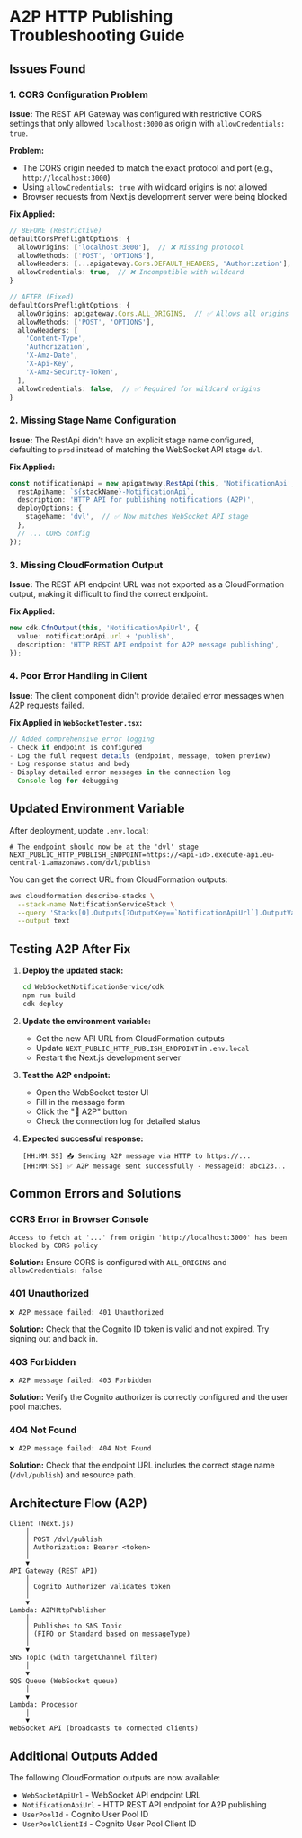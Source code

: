 # A2P HTTP Publishing Troubleshooting Guide

## Issues Found

### 1. CORS Configuration Problem
**Issue:** The REST API Gateway was configured with restrictive CORS settings that only allowed `localhost:3000` as origin with `allowCredentials: true`.

**Problem:**
- The CORS origin needed to match the exact protocol and port (e.g., `http://localhost:3000`)
- Using `allowCredentials: true` with wildcard origins is not allowed
- Browser requests from Next.js development server were being blocked

**Fix Applied:**
```typescript
// BEFORE (Restrictive)
defaultCorsPreflightOptions: {
  allowOrigins: ['localhost:3000'],  // ❌ Missing protocol
  allowMethods: ['POST', 'OPTIONS'],
  allowHeaders: [...apigateway.Cors.DEFAULT_HEADERS, 'Authorization'],
  allowCredentials: true,  // ❌ Incompatible with wildcard
}

// AFTER (Fixed)
defaultCorsPreflightOptions: {
  allowOrigins: apigateway.Cors.ALL_ORIGINS,  // ✅ Allows all origins
  allowMethods: ['POST', 'OPTIONS'],
  allowHeaders: [
    'Content-Type',
    'Authorization',
    'X-Amz-Date',
    'X-Api-Key',
    'X-Amz-Security-Token',
  ],
  allowCredentials: false,  // ✅ Required for wildcard origins
}
```

### 2. Missing Stage Name Configuration
**Issue:** The RestApi didn't have an explicit stage name configured, defaulting to `prod` instead of matching the WebSocket API stage `dvl`.

**Fix Applied:**
```typescript
const notificationApi = new apigateway.RestApi(this, 'NotificationApi', {
  restApiName: `${stackName}-NotificationApi`,
  description: 'HTTP API for publishing notifications (A2P)',
  deployOptions: {
    stageName: 'dvl',  // ✅ Now matches WebSocket API stage
  },
  // ... CORS config
});
```

### 3. Missing CloudFormation Output
**Issue:** The REST API endpoint URL was not exported as a CloudFormation output, making it difficult to find the correct endpoint.

**Fix Applied:**
```typescript
new cdk.CfnOutput(this, 'NotificationApiUrl', {
  value: notificationApi.url + 'publish',
  description: 'HTTP REST API endpoint for A2P message publishing',
});
```

### 4. Poor Error Handling in Client
**Issue:** The client component didn't provide detailed error messages when A2P requests failed.

**Fix Applied in `WebSocketTester.tsx`:**
```typescript
// Added comprehensive error logging
- Check if endpoint is configured
- Log the full request details (endpoint, message, token preview)
- Log response status and body
- Display detailed error messages in the connection log
- Console log for debugging
```

## Updated Environment Variable

After deployment, update `.env.local`:
```env
# The endpoint should now be at the 'dvl' stage
NEXT_PUBLIC_HTTP_PUBLISH_ENDPOINT=https://<api-id>.execute-api.eu-central-1.amazonaws.com/dvl/publish
```

You can get the correct URL from CloudFormation outputs:
```bash
aws cloudformation describe-stacks \
  --stack-name NotificationServiceStack \
  --query 'Stacks[0].Outputs[?OutputKey==`NotificationApiUrl`].OutputValue' \
  --output text
```

## Testing A2P After Fix

1. **Deploy the updated stack:**
   ```bash
   cd WebSocketNotificationService/cdk
   npm run build
   cdk deploy
   ```

2. **Update the environment variable:**
   - Get the new API URL from CloudFormation outputs
   - Update `NEXT_PUBLIC_HTTP_PUBLISH_ENDPOINT` in `.env.local`
   - Restart the Next.js development server

3. **Test the A2P endpoint:**
   - Open the WebSocket tester UI
   - Fill in the message form
   - Click the "📡 A2P" button
   - Check the connection log for detailed status

4. **Expected successful response:**
   ```
   [HH:MM:SS] 📤 Sending A2P message via HTTP to https://...
   [HH:MM:SS] ✅ A2P message sent successfully - MessageId: abc123...
   ```

## Common Errors and Solutions

### CORS Error in Browser Console
```
Access to fetch at '...' from origin 'http://localhost:3000' has been blocked by CORS policy
```
**Solution:** Ensure CORS is configured with `ALL_ORIGINS` and `allowCredentials: false`

### 401 Unauthorized
```
❌ A2P message failed: 401 Unauthorized
```
**Solution:** Check that the Cognito ID token is valid and not expired. Try signing out and back in.

### 403 Forbidden
```
❌ A2P message failed: 403 Forbidden
```
**Solution:** Verify the Cognito authorizer is correctly configured and the user pool matches.

### 404 Not Found
```
❌ A2P message failed: 404 Not Found
```
**Solution:** Check that the endpoint URL includes the correct stage name (`/dvl/publish`) and resource path.

## Architecture Flow (A2P)

```
Client (Next.js)
    │
    │ POST /dvl/publish
    │ Authorization: Bearer <token>
    │
    ▼
API Gateway (REST API)
    │
    │ Cognito Authorizer validates token
    │
    ▼
Lambda: A2PHttpPublisher
    │
    │ Publishes to SNS Topic
    │ (FIFO or Standard based on messageType)
    │
    ▼
SNS Topic (with targetChannel filter)
    │
    ▼
SQS Queue (WebSocket queue)
    │
    ▼
Lambda: Processor
    │
    ▼
WebSocket API (broadcasts to connected clients)
```

## Additional Outputs Added

The following CloudFormation outputs are now available:

- `WebSocketApiUrl` - WebSocket API endpoint URL
- `NotificationApiUrl` - HTTP REST API endpoint for A2P publishing
- `UserPoolId` - Cognito User Pool ID
- `UserPoolClientId` - Cognito User Pool Client ID
